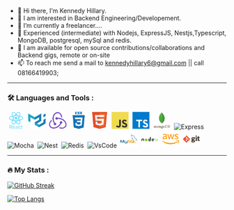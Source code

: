 
* 👋 Hi there, I’m Kennedy Hillary.
* 👀 I am interested in Backend Engineering/Developement.
* 🔭 I’m currently a freelancer....
* 🌱 Experienced (intermediate) with Nodejs, ExpressJS, Nestjs,Typescript, MongoDB, postgresql, mySql and redis.
* 👯 I am available for open source contributions/collaborations and Backend gigs, remote or on-site
* 📫 To reach me send a mail to kennedyhillary6@gmail.com || call 08166419903;
---

### :hammer_and_wrench: Languages and Tools :
<div>
  <img src="https://github.com/devicons/devicon/blob/master/icons/react/react-original-wordmark.svg" title="React" alt="React" width="40" height="40"/>&nbsp;
  <img src="https://github.com/devicons/devicon/blob/master/icons/materialui/materialui-original.svg" title="Material UI" alt="Material UI" width="40" height="40"/>&nbsp;
  <img src="https://github.com/devicons/devicon/blob/master/icons/redux/redux-original.svg" title="Redux" alt="Redux " width="40" height="40"/>&nbsp;
  <img src="https://github.com/devicons/devicon/blob/master/icons/css3/css3-plain-wordmark.svg"  title="CSS3" alt="CSS" width="40" height="40"/>&nbsp;
  <img src="https://github.com/devicons/devicon/blob/master/icons/html5/html5-original.svg" title="HTML5" alt="HTML" width="40" height="40"/>&nbsp;
  <img src="https://github.com/devicons/devicon/blob/master/icons/javascript/javascript-original.svg" title="JavaScript" alt="JavaScript" width="40" height="40"/>&nbsp;
  <img src="https://github.com/devicons/devicon/blob/master/icons/typescript/typescript-original.svg" title="TypeScript" alt="TypeScript" width="40" height="40"/>&nbsp;
  <img src="https://github.com/devicons/devicon/blob/master/icons/mongodb/mongodb-original-wordmark.svg" title="MongoDB" alt="MongoDB" width="40" height="40"/>&nbsp;
  <img src="https://cdn.jsdelivr.net/gh/devicons/devicon/icons/express/express-original.svg" title="Express" alt="Express" width="40" height="40"/>&nbsp;
<img src="https://cdn.jsdelivr.net/gh/devicons/devicon/icons/mocha/mocha-plain.svg" title="Mocha" alt="Mocha" width="40" height="40"/>&nbsp;
<img src="https://cdn.jsdelivr.net/gh/devicons/devicon/icons/nestjs/nestjs-plain-wordmark.svg" title="Nest" alt="Nest" width="40" height="40"/>&nbsp;
<img src="https://cdn.jsdelivr.net/gh/devicons/devicon/icons/redis/redis-plain-wordmark.svg" title="Redis" alt="Redis" width="40" height="40"/>&nbsp;
<img src="https://cdn.jsdelivr.net/gh/devicons/devicon/icons/vscode/vscode-original-wordmark.svg" title="VsCode" alt="VsCode" width="40" height="40"/>&nbsp;              
  <img src="https://github.com/devicons/devicon/blob/master/icons/mysql/mysql-original-wordmark.svg" title="MySQL"  alt="MySQL" width="40" height="40"/>&nbsp;
  <img src="https://github.com/devicons/devicon/blob/master/icons/nodejs/nodejs-original-wordmark.svg" title="NodeJS" alt="NodeJS" width="40" height="40"/>&nbsp;
  <img src="https://github.com/devicons/devicon/blob/master/icons/amazonwebservices/amazonwebservices-plain-wordmark.svg" title="AWS" alt="AWS" width="40" height="40"/>&nbsp;
  <img src="https://github.com/devicons/devicon/blob/master/icons/git/git-original-wordmark.svg" title="Git" **alt="Git" width="40" height="40"/>&nbsp;
</div>

---

### :fire: My Stats :

<!-- ![Kennedy's GitHub stats](https://github-readme-stats.vercel.app/api?username=kennedy7&show_icons=true&theme=radical&background=000000)
 -->
[![GitHub Streak](http://github-readme-streak-stats.herokuapp.com?user=kennedy7&theme=radical&background=000000)](https://git.io/streak-stats)

[![Top Langs](https://github-readme-stats.vercel.app/api/top-langs/?username=kennedy7&layout=compact&theme=radical)](https://github.com/anuraghazra/github-readme-stats)
